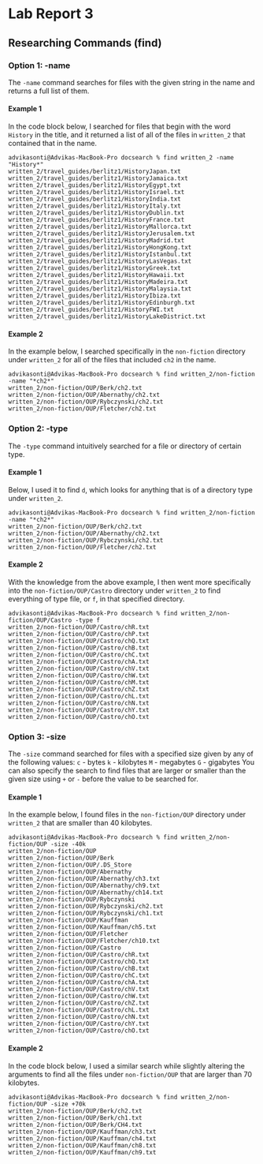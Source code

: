 # Lab Report 3

##  Researching Commands (find)

### Option 1: -name
The `-name` command searches for files with the given string in the name and returns a full list of them. 

#### Example 1
In the code block below, I searched for files that begin with the word `History` in the title, and it returned a list of all of the files in `written_2` that contained that in the name.
```
advikasonti@Advikas-MacBook-Pro docsearch % find written_2 -name "History*" 
written_2/travel_guides/berlitz1/HistoryJapan.txt
written_2/travel_guides/berlitz1/HistoryJamaica.txt
written_2/travel_guides/berlitz1/HistoryEgypt.txt
written_2/travel_guides/berlitz1/HistoryIsrael.txt
written_2/travel_guides/berlitz1/HistoryIndia.txt
written_2/travel_guides/berlitz1/HistoryItaly.txt
written_2/travel_guides/berlitz1/HistoryDublin.txt
written_2/travel_guides/berlitz1/HistoryFrance.txt
written_2/travel_guides/berlitz1/HistoryMallorca.txt
written_2/travel_guides/berlitz1/HistoryJerusalem.txt
written_2/travel_guides/berlitz1/HistoryMadrid.txt
written_2/travel_guides/berlitz1/HistoryHongKong.txt
written_2/travel_guides/berlitz1/HistoryIstanbul.txt
written_2/travel_guides/berlitz1/HistoryLasVegas.txt
written_2/travel_guides/berlitz1/HistoryGreek.txt
written_2/travel_guides/berlitz1/HistoryHawaii.txt
written_2/travel_guides/berlitz1/HistoryMadeira.txt
written_2/travel_guides/berlitz1/HistoryMalaysia.txt
written_2/travel_guides/berlitz1/HistoryIbiza.txt
written_2/travel_guides/berlitz1/HistoryEdinburgh.txt
written_2/travel_guides/berlitz1/HistoryFWI.txt
written_2/travel_guides/berlitz1/HistoryLakeDistrict.txt
```
#### Example 2
In the example below, I searched specifically in the `non-fiction` directory under `written_2` for all of the files that included `ch2` in the name.
```
advikasonti@Advikas-MacBook-Pro docsearch % find written_2/non-fiction -name "*ch2*"
written_2/non-fiction/OUP/Berk/ch2.txt
written_2/non-fiction/OUP/Abernathy/ch2.txt
written_2/non-fiction/OUP/Rybczynski/ch2.txt
written_2/non-fiction/OUP/Fletcher/ch2.txt
```

### Option 2: -type
The `-type` command intuitively searched for a file or directory of certain type. 

#### Example 1
Below, I used it to find `d`, which looks for anything that is of a directory type under `written_2`. 
```
advikasonti@Advikas-MacBook-Pro docsearch % find written_2/non-fiction -name "*ch2*"
written_2/non-fiction/OUP/Berk/ch2.txt
written_2/non-fiction/OUP/Abernathy/ch2.txt
written_2/non-fiction/OUP/Rybczynski/ch2.txt
written_2/non-fiction/OUP/Fletcher/ch2.txt
```
#### Example 2
With the knowledge from the above example, I then went more specifically into the `non-fiction/OUP/Castro` directory under `written_2` to find everything of type file, or `f`, in that specified directory.
```
advikasonti@Advikas-MacBook-Pro docsearch % find written_2/non-fiction/OUP/Castro -type f
written_2/non-fiction/OUP/Castro/chR.txt
written_2/non-fiction/OUP/Castro/chP.txt
written_2/non-fiction/OUP/Castro/chQ.txt
written_2/non-fiction/OUP/Castro/chB.txt
written_2/non-fiction/OUP/Castro/chC.txt
written_2/non-fiction/OUP/Castro/chA.txt
written_2/non-fiction/OUP/Castro/chV.txt
written_2/non-fiction/OUP/Castro/chW.txt
written_2/non-fiction/OUP/Castro/chM.txt
written_2/non-fiction/OUP/Castro/chZ.txt
written_2/non-fiction/OUP/Castro/chL.txt
written_2/non-fiction/OUP/Castro/chN.txt
written_2/non-fiction/OUP/Castro/chY.txt
written_2/non-fiction/OUP/Castro/chO.txt
```

### Option 3: -size
The `-size` command searched for files with a specified size given by any of the following values: 
  `c` - bytes
  `k` - kilobytes
  `M` - megabytes
  `G` - gigabytes
  You can also specify the search to find files that are larger or smaller than the given size using `+` or `-` before the value to be searched for.

#### Example 1
In the example below, I found files in the `non-fiction/OUP` directory under `written_2` that are smaller than 40 kilobytes.
```
advikasonti@Advikas-MacBook-Pro docsearch % find written_2/non-fiction/OUP -size -40k
written_2/non-fiction/OUP
written_2/non-fiction/OUP/Berk
written_2/non-fiction/OUP/.DS_Store
written_2/non-fiction/OUP/Abernathy
written_2/non-fiction/OUP/Abernathy/ch3.txt
written_2/non-fiction/OUP/Abernathy/ch9.txt
written_2/non-fiction/OUP/Abernathy/ch14.txt
written_2/non-fiction/OUP/Rybczynski
written_2/non-fiction/OUP/Rybczynski/ch2.txt
written_2/non-fiction/OUP/Rybczynski/ch1.txt
written_2/non-fiction/OUP/Kauffman
written_2/non-fiction/OUP/Kauffman/ch5.txt
written_2/non-fiction/OUP/Fletcher
written_2/non-fiction/OUP/Fletcher/ch10.txt
written_2/non-fiction/OUP/Castro
written_2/non-fiction/OUP/Castro/chR.txt
written_2/non-fiction/OUP/Castro/chQ.txt
written_2/non-fiction/OUP/Castro/chB.txt
written_2/non-fiction/OUP/Castro/chC.txt
written_2/non-fiction/OUP/Castro/chA.txt
written_2/non-fiction/OUP/Castro/chV.txt
written_2/non-fiction/OUP/Castro/chW.txt
written_2/non-fiction/OUP/Castro/chZ.txt
written_2/non-fiction/OUP/Castro/chL.txt
written_2/non-fiction/OUP/Castro/chN.txt
written_2/non-fiction/OUP/Castro/chY.txt
written_2/non-fiction/OUP/Castro/chO.txt
```
#### Example 2
In the code block below, I used a similar search while slightly altering the arguments to find all the files under `non-fiction/OUP` that are larger than 70 kilobytes.
```
advikasonti@Advikas-MacBook-Pro docsearch % find written_2/non-fiction/OUP -size +70k
written_2/non-fiction/OUP/Berk/ch2.txt
written_2/non-fiction/OUP/Berk/ch1.txt
written_2/non-fiction/OUP/Berk/CH4.txt
written_2/non-fiction/OUP/Kauffman/ch3.txt
written_2/non-fiction/OUP/Kauffman/ch4.txt
written_2/non-fiction/OUP/Kauffman/ch8.txt
written_2/non-fiction/OUP/Kauffman/ch9.txt
```















